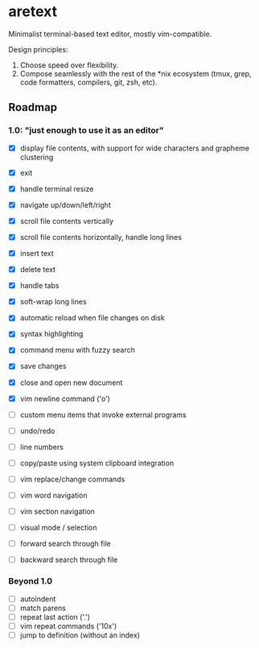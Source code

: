 # aretext
Minimalist terminal-based text editor, mostly vim-compatible.

Design principles:

1. Choose speed over flexibility.
2. Compose seamlessly with the rest of the \*nix ecosystem (tmux, grep, code formatters, compilers, git, zsh, etc).


## Roadmap

### 1.0: "just enough to use it as an editor"

- [x] display file contents, with support for wide characters and grapheme clustering
- [x] exit
- [x] handle terminal resize
- [x] navigate up/down/left/right
- [x] scroll file contents vertically
- [x] scroll file contents horizontally, handle long lines
- [x] insert text
- [x] delete text
- [x] handle tabs
- [x] soft-wrap long lines
- [x] automatic reload when file changes on disk
- [x] syntax highlighting
- [x] command menu with fuzzy search
- [x] save changes
- [x] close and open new document
- [x] vim newline command ('o')
- [ ] custom menu items that invoke external programs
- [ ] undo/redo
- [ ] line numbers
- [ ] copy/paste using system clipboard integration
- [ ] vim replace/change commands
- [ ] vim word navigation
- [ ] vim section navigation
- [ ] visual mode / selection
- [ ] forward search through file
- [ ] backward search through file


### Beyond 1.0

- [ ] autoindent
- [ ] match parens
- [ ] repeat last action ('.')
- [ ] vim repeat commands ('10x')
- [ ] jump to definition (without an index)
